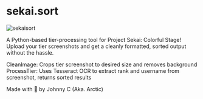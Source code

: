 # sekai.sort
![sekaisort](https://github.com/user-attachments/assets/243f31a1-9604-4d6e-8c91-3190ef0d02aa)

A Python-based tier-processing tool for Project Sekai: Colorful Stage! Upload your tier screenshots and get a cleanly formatted, sorted output without the hassle.

CleanImage: Crops tier screenshot to desired size and removes background
ProcessTier: Uses Tesseract OCR to extract rank and username from screenshot, returns sorted results

Made with 💖 by Johnny C (Aka. Arctic)
